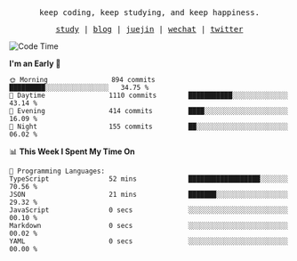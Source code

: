 <p align="center">
  <samp>
    <span>keep coding, keep studying, and keep happiness.</span>
  </samp>
</p>

<p align="center">
  <samp>
    <a href="https://github.com/ouduidui/fe-study">study</a> |
    <a href="https://deweyou.me">blog</a>  |
    <a href="https://juejin.cn/user/4309700183594366">juejin</a> |
    <a href="https://user-images.githubusercontent.com/54696834/165071004-6509e3f2-90c3-448c-9d92-3da42b0c2021.jpeg">wechat</a> |
    <a href="https://twitter.com/ouduidui">twitter</a>
  </samp>
</p>

<!--START_SECTION:waka-->
![Code Time](http://img.shields.io/badge/Code%20Time-2%2C742%20hrs%2015%20mins-blue)

**I'm an Early 🐤** 

```text
🌞 Morning                894 commits         █████████░░░░░░░░░░░░░░░░   34.75 % 
🌆 Daytime                1110 commits        ███████████░░░░░░░░░░░░░░   43.14 % 
🌃 Evening                414 commits         ████░░░░░░░░░░░░░░░░░░░░░   16.09 % 
🌙 Night                  155 commits         ██░░░░░░░░░░░░░░░░░░░░░░░   06.02 % 
```


📊 **This Week I Spent My Time On** 

```text
💬 Programming Languages: 
TypeScript               52 mins             ██████████████████░░░░░░░   70.56 % 
JSON                     21 mins             ███████░░░░░░░░░░░░░░░░░░   29.32 % 
JavaScript               0 secs              ░░░░░░░░░░░░░░░░░░░░░░░░░   00.10 % 
Markdown                 0 secs              ░░░░░░░░░░░░░░░░░░░░░░░░░   00.02 % 
YAML                     0 secs              ░░░░░░░░░░░░░░░░░░░░░░░░░   00.00 % 
```


<!--END_SECTION:waka-->
